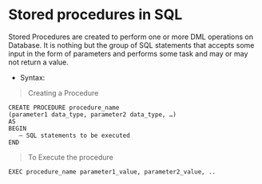 # Stored procedures in SQL
Stored Procedures are created to perform one or more DML operations on Database. It is nothing but the group of SQL statements that accepts some input in the form of parameters and performs some task and may or may not return a value. 

* Syntax:

> Creating a Procedure 
```
CREATE PROCEDURE procedure_name
(parameter1 data_type, parameter2 data_type, …)
AS
BEGIN
   — SQL statements to be executed
END
```

> To Execute the procedure
```
EXEC procedure_name parameter1_value, parameter2_value, ..
```